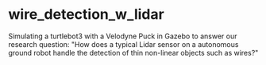 # wire_detection_w_lidar
Simulating a turtlebot3 with a Velodyne Puck in Gazebo to answer our research question: "How does a typical Lidar sensor on a autonomous ground robot  handle the detection of thin non-linear objects such as wires?"
